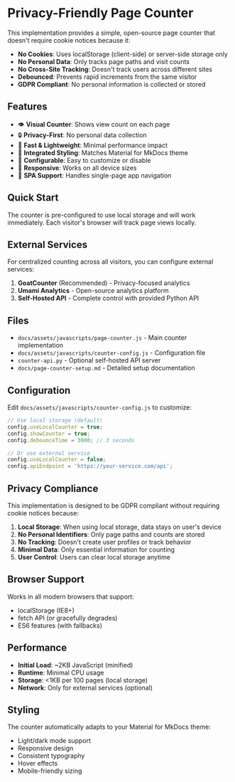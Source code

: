 # Privacy-Friendly Page Counter

This implementation provides a simple, open-source page counter that doesn't require cookie notices because it:

- **No Cookies**: Uses localStorage (client-side) or server-side storage only
- **No Personal Data**: Only tracks page paths and visit counts
- **No Cross-Site Tracking**: Doesn't track users across different sites
- **Debounced**: Prevents rapid increments from the same visitor
- **GDPR Compliant**: No personal information is collected or stored

## Features

- 👁️ **Visual Counter**: Shows view count on each page
- 🔒 **Privacy-First**: No personal data collection
- 🚀 **Fast & Lightweight**: Minimal performance impact
- 🎨 **Integrated Styling**: Matches Material for MkDocs theme
- 🔧 **Configurable**: Easy to customize or disable
- 📱 **Responsive**: Works on all device sizes
- 🔄 **SPA Support**: Handles single-page app navigation

## Quick Start

The counter is pre-configured to use local storage and will work immediately. Each visitor's browser will track page views locally.

## External Services

For centralized counting across all visitors, you can configure external services:

1. **GoatCounter** (Recommended) - Privacy-focused analytics
2. **Umami Analytics** - Open-source analytics platform
3. **Self-Hosted API** - Complete control with provided Python API

## Files

- `docs/assets/javascripts/page-counter.js` - Main counter implementation
- `docs/assets/javascripts/counter-config.js` - Configuration file
- `counter-api.py` - Optional self-hosted API server
- `docs/page-counter-setup.md` - Detailed setup documentation

## Configuration

Edit `docs/assets/javascripts/counter-config.js` to customize:

```javascript
// Use local storage (default)
config.useLocalCounter = true;
config.showCounter = true;
config.debounceTime = 3000; // 3 seconds

// Or use external service
config.useLocalCounter = false;
config.apiEndpoint = 'https://your-service.com/api';
```

## Privacy Compliance

This implementation is designed to be GDPR compliant without requiring cookie notices because:

1. **Local Storage**: When using local storage, data stays on user's device
2. **No Personal Identifiers**: Only page paths and counts are stored
3. **No Tracking**: Doesn't create user profiles or track behavior
4. **Minimal Data**: Only essential information for counting
5. **User Control**: Users can clear local storage anytime

## Browser Support

Works in all modern browsers that support:

- localStorage (IE8+)
- fetch API (or gracefully degrades)
- ES6 features (with fallbacks)

## Performance

- **Initial Load**: ~2KB JavaScript (minified)
- **Runtime**: Minimal CPU usage
- **Storage**: <1KB per 100 pages (local storage)
- **Network**: Only for external services (optional)

## Styling

The counter automatically adapts to your Material for MkDocs theme:

- Light/dark mode support
- Responsive design
- Consistent typography
- Hover effects
- Mobile-friendly sizing
